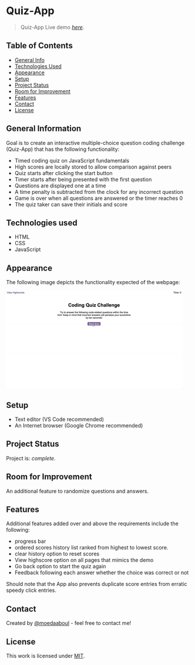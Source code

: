# Quiz-App

> Quiz-App
> Live demo [_here_](https://moedaaboul.github.io/quiz-app/).

## Table of Contents

- [General Info](#general-information)
- [Technologies Used](#technologies-used)
- [Appearance](#appearance)
- [Setup](#setup)
- [Project Status](#project-status)
- [Room for Improvement](#room-for-improvement)
- [Features](#features)
- [Contact](#contact)
- [License](#license)

## General Information

Goal is to create an interactive multiple-choice question coding challenge (Quiz-App) that has the following functionality:

- Timed coding quiz on JavaScript fundamentals
- High scores are locally stored to allow comparison against peers
- Quiz starts after clicking the start button
- Timer starts after being presented with the first question
- Questions are displayed one at a time
- A time penalty is subtracted from the clock for any incorrect question
- Game is over when all questions are answered or the timer reaches 0
- The quiz taker can save their initials and score

## Technologies used

- HTML
- CSS
- JavaScript

## Appearance

The following image depicts the functionality expected of the webpage:

![A user clicks through an interactive coding quiz, then enters initials to save the high score before resetting and starting over.](./images/demo.gif)

## Setup

- Text editor (VS Code recommended)
- An Internet browser (Google Chrome recommended)

## Project Status

Project is: _complete_.

## Room for Improvement

An additional feature to randomize questions and answers.

## Features

Additional features added over and above the requirements include the following:

- progress bar
- ordered scores history list ranked from highest to lowest score.
- clear history option to reset scores
- View highscore option on all pages that mimics the demo
- Go back option to start the quiz again
- Feedback following each answer whether the choice was correct or not

Should note that the App also prevents duplicate score entries from erratic speedy click entries.

## Contact

Created by [@moedaaboul](https://github.com/moedaaboul) - feel free to contact me!

## License

This work is licensed under
[MIT](https://github.com/moedaaboul/Quiz-App/blob/main/LICENSE).
